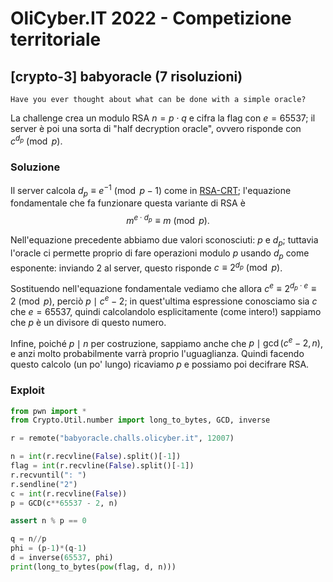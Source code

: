 # OliCyber.IT 2022 - Competizione territoriale

## [crypto-3] babyoracle (7 risoluzioni)

`Have you ever thought about what can be done with a simple oracle?`

La challenge crea un modulo RSA $n=p\cdot q$ e cifra la flag con $e=65537$; il server è poi una sorta di "half decryption oracle", ovvero risponde con $c^{d_p}\pmod p$.

### Soluzione

Il server calcola $d_p\equiv e^{-1}\pmod {p-1}$ come in [RSA-CRT](https://en.wikipedia.org/wiki/RSA_%28cryptosystem%29#Using_the_Chinese_remainder_algorithm); l'equazione fondamentale che fa funzionare questa variante di RSA è $$m^{e\cdot d_p}\equiv m\pmod p.$$

Nell'equazione precedente abbiamo due valori sconosciuti: $p$ e $d_p$; tuttavia l'oracle ci permette proprio di fare operazioni modulo $p$ usando $d_p$ come esponente: inviando $2$ al server, questo risponde $c\equiv 2^{d_p}\pmod p$.

Sostituendo nell'equazione fondamentale vediamo che allora $c^e\equiv 2^{d_p\cdot e}\equiv 2\pmod p$, perciò $p\mid c^e-2$; in quest'ultima espressione conosciamo sia $c$ che $e=65537$, quindi calcolandolo esplicitamente (come intero!) sappiamo che $p$ è un divisore di questo numero.

Infine, poiché $p\mid n$ per costruzione, sappiamo anche che $p\mid \gcd(c^e-2, n)$, e anzi molto probabilmente varrà proprio l'uguaglianza. Quindi facendo questo calcolo (un po' lungo) ricaviamo $p$ e possiamo poi decifrare RSA.

### Exploit

```python
from pwn import *
from Crypto.Util.number import long_to_bytes, GCD, inverse

r = remote("babyoracle.challs.olicyber.it", 12007)

n = int(r.recvline(False).split()[-1])
flag = int(r.recvline(False).split()[-1])
r.recvuntil(": ")
r.sendline("2")
c = int(r.recvline(False))
p = GCD(c**65537 - 2, n)

assert n % p == 0

q = n//p
phi = (p-1)*(q-1)
d = inverse(65537, phi)
print(long_to_bytes(pow(flag, d, n)))
```
